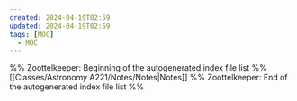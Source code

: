 ```yaml
---
created: 2024-04-19T02:59
updated: 2024-04-19T02:59
tags: [MOC]
  - MOC
---
```

%% Zoottelkeeper: Beginning of the autogenerated index file list  %%
 [[Classes/Astronomy A221/Notes/Notes|Notes]]
%% Zoottelkeeper: End of the autogenerated index file list  %%
